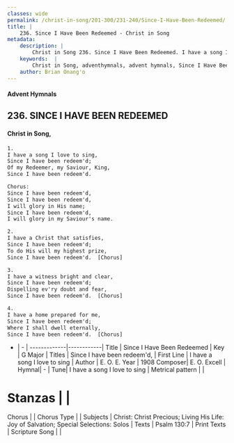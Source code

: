 ```yaml
---
classes: wide
permalink: /christ-in-song/201-300/231-240/Since-I-Have-Been-Redeemed/
title: |
    236. Since I Have Been Redeemed - Christ in Song
metadata:
    description: |
        Christ in Song 236. Since I Have Been Redeemed. I have a song I love to sing, Since I have been redeem'd; Of my Redeemer, my Saviour, King, Since I have been redeem'd. Chorus: Since I have been redeem'd, Since I have been redeem'd,  I will glory in His name; Since I have been redeem'd, I will glory in my Saviour's name.
    keywords:  |
        Christ in Song, adventhymnals, advent hymnals, Since I Have Been Redeemed, I have a song I love to sing. Since I have been redeem'd,
    author: Brian Onang'o
---
```


#### Advent Hymnals
## 236. SINCE I HAVE BEEN REDEEMED
####  Christ in Song,

```txt
1.
I have a song I love to sing,
Since I have been redeem'd;
Of my Redeemer, my Saviour, King,
Since I have been redeem'd.

Chorus:
Since I have been redeem'd,
Since I have been redeem'd, 
I will glory in His name;
Since I have been redeem'd,
I will glory in my Saviour's name.

2.
I have a Christ that satisfies,
Since I have been redeem'd;
To do His will my highest prize,
Since I have been redeem'd.  [Chorus]

3.
I have a witness bright and clear,
Since I have been redeem'd;
Dispelling ev'ry doubt and fear,
Since I have been redeem'd.  [Chorus]

4.
I have a home prepared for me,
Since I have been redeem'd;
Where I shall dwell eternally,
Since I have been redeem'd.  [Chorus]

```

- |   -  |
-------------|------------|
Title | Since I Have Been Redeemed |
Key | G Major |
Titles | Since I have been redeem'd, |
First Line | I have a song I love to sing |
Author | E. O. E.
Year | 1908
Composer| E. O. Excell |
Hymnal|  - |
Tune| I have a song I love to sing |
Metrical pattern | |
# Stanzas |  |
Chorus |  |
Chorus Type |  |
Subjects | Christ: Christ Precious; Living His Life: Joy of Salvation; Special Selections: Solos |
Texts | Psalm 130:7 |
Print Texts | 
Scripture Song |  |
    
